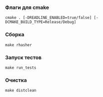 ### Флаги для cmake
```
cmake . [-DREADLINE_ENABLED=true/false] [-DCMAKE_BUILD_TYPE=Release/Debug]
```
### Сборка
```
make rhasher
```
### Запуск тестов
```
make run_tests
```
### Очистка 
```
make distclean
```